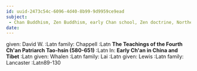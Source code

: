 ```yaml
---
id: uuid-2473c54c-6096-4d40-8b99-9d9959ce9ead
subject: 
 - Chan Buddhism, Zen Buddhism, early Chan school, Zen doctrine, Northern School, Daoxin, 道信
date: 
---
```


given: David W. :Latn
family: Chappell :Latn
**The Teachings of the Fourth Ch'an Patriarch Tao-hsin (580-651)** :Latn
In: 
**Early Ch'an in China and Tibet** :Latn
given: Whalen :Latn
family: Lai :Latn
given: Lewis :Latn
family: Lancaster :Latn89-130